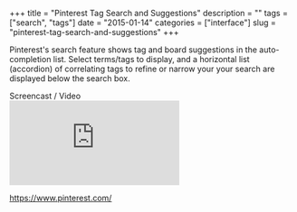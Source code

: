 +++
title = "Pinterest Tag Search and Suggestions"
description = ""
tags = ["search", "tags"]
date = "2015-01-14"
categories = ["interface"]
slug = "pinterest-tag-search-and-suggestions"
+++


<p>Pinterest's search feature shows tag and board suggestions in the auto-completion list. Select terms/tags to display, and a horizontal list (accordion) of correlating tags to refine or narrow your your search are displayed below the search box.</p>

<div class="video"><div class="caption aptureNoAutolink">Screencast / Video</div><div class="video-object"><iframe src="https://www.youtube.com/embed/JpIEOVTY-a8" frameborder="0" allowfullscreen></iframe></div></div>        
<p><a href="https://www.pinterest.com/">https://www.pinterest.com/</a></p>
